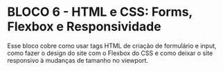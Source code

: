 # BLOCO 6 - HTML e CSS: Forms, Flexbox e Responsividade

Esse bloco cobre como usar tags HTML de criação de formulário e input, como fazer o design do site com o Flexbox do CSS e como deixar o site responsivo à mudanças de tamanho no viewport.
